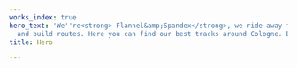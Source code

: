 ```yaml
---
works_index: true
hero_text: 'We''re<strong> Flannel&amp;Spandex</strong>, we ride away from traffic
  and build routes. Here you can find our best tracks around Cologne. Enjoy! '
title: Hero

---
```

<Hero :text="$page.frontmatter.hero_text" />
<WorksList />